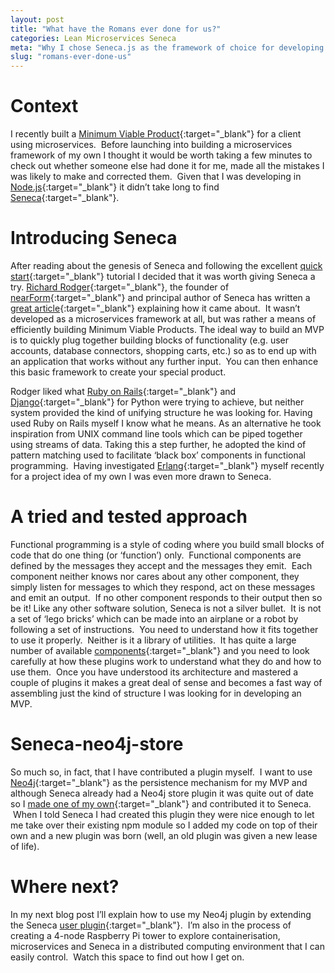 ```yaml
---
layout: post
title: "What have the Romans ever done for us?"
categories: Lean Microservices Seneca
meta: "Why I chose Seneca.js as the framework of choice for developing Minimum Viable Products in Node.js using microservices."
slug: "romans-ever-done-us"
---
```

# Context
I recently built a [Minimum Viable Product](http://steveblank.com/2013/07/22/an-mvp-is-not-a-cheaper-product-its-about-smart-learning/){:target="_blank"} for a client using microservices.  Before launching into building a microservices framework of my own I thought it would be worth taking a few minutes to check out whether someone else had done it for me, made all the mistakes I was likely to make and corrected them.  Given that I was developing in [Node.js](https://nodejs.org/){:target="_blank"} it didn’t take long to find [Seneca](http://senecajs.org/){:target="_blank"}. 

# Introducing Seneca
After reading about the genesis of Seneca and following the excellent [quick start](http://senecajs.org/get-started/){:target="_blank"} tutorial I decided that it was worth giving Seneca a try. [Richard Rodger](http://www.richardrodger.com/){:target="_blank"}, the founder of [nearForm](http://nearform.com/){:target="_blank"} and principal author of Seneca has written a [great article](http://www.richardrodger.com/seneca-microservices-nodejs#.V3unmZMrJTZ){:target="_blank"} explaining how it came about.  It wasn’t developed as a microservices framework at all, but was rather a means of efficiently building Minimum Viable Products. The ideal way to build an MVP is to quickly plug together building blocks of functionality (e.g. user accounts, database connectors, shopping carts, etc.) so as to end up with an application that works without any further input.  You can then enhance this basic framework to create your special product.

Rodger liked what [Ruby on Rails](http://rubyonrails.org/){:target="_blank"} and [Django](https://www.djangoproject.com/){:target="_blank"} for Python were trying to achieve, but neither system provided the kind of unifying structure he was looking for. Having used Ruby on Rails myself I know what he means. As an alternative he took inspiration from UNIX command line tools which can be piped together using streams of data. Taking this a step further, he adopted the kind of pattern matching used to facilitate ‘black box’ components in functional programming.  Having investigated [Erlang](https://www.google.co.uk/url?sa=t&rct=j&q=&esrc=s&source=web&cd=1&cad=rja&uact=8&ved=0ahUKEwifzJ_SsdzNAhXKDcAKHSjkA-0QFggeMAA&url=https%3A%2F%2Fwww.erlang.org%2F&usg=AFQjCNEw1PHrMwtBtmHJZg6ocAMjJPsJLA&sig2=U8mKn8zES5CFZil4e7k5mA){:target="_blank"} myself recently for a project idea of my own I was even more drawn to Seneca.

# A tried and tested approach
Functional programming is a style of coding where you build small blocks of code that do one thing (or ‘function’) only.  Functional components are defined by the messages they accept and the messages they emit.  Each component neither knows nor cares about any other component, they simply listen for messages to which they respond, act on these messages and emit an output.  If no other component responds to their output then so be it! Like any other software solution, Seneca is not a silver bullet.  It is not a set of ‘lego bricks’ which can be made into an airplane or a robot by following a set of instructions.  You need to understand how it fits together to use it properly.  Neither is it a library of utilities.  It has quite a large number of available [components](http://senecajs.org/plugins/){:target="_blank"} and you need to look carefully at how these plugins work to understand what they do and how to use them.  Once you have understood its architecture and mastered a couple of plugins it makes a great deal of sense and becomes a fast way of assembling just the kind of structure I was looking for in developing an MVP. 

# Seneca-neo4j-store
So much so, in fact, that I have contributed a plugin myself.  I want to use [Neo4j](https://neo4j.com/){:target="_blank"} as the persistence mechanism for my MVP and although Seneca already had a Neo4j store plugin it was quite out of date so I [made one of my own](https://www.npmjs.com/package/seneca-neo4j-store){:target="_blank"} and contributed it to Seneca.  When I told Seneca I had created this plugin they were nice enough to let me take over their existing npm module so I added my code on top of their own and a new plugin was born (well, an old plugin was given a new lease of life). 

# Where next?
In my next blog post I’ll explain how to use my Neo4j plugin by extending the Seneca [user plugin](https://npmjs.org/package/seneca-user){:target="_blank"}.  I’m also in the process of creating a 4-node Raspberry Pi tower to explore containerisation, microservices and Seneca in a distributed computing environment that I can easily control.  Watch this space to find out how I get on.